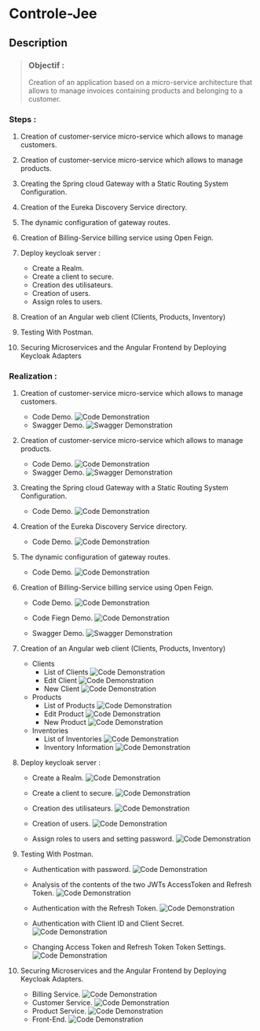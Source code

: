 # **Controle-Jee**

## **Description**  

>### Objectif :  
>Creation of an application based on a micro-service architecture that allows to manage invoices containing products and belonging to a customer.

### **Steps :**

1. Creation of customer-service micro-service which allows to manage customers.

2. Creation of customer-service micro-service which allows to manage products.

3. Creating the Spring cloud Gateway with a Static Routing System Configuration.

4. Creation of the Eureka Discovery Service directory.

5. The dynamic configuration of gateway routes.

6. Creation of Billing-Service billing service using Open Feign.

7. Deploy keycloak server :
     - Create a Realm.
     - Create a client to secure.
     - Creation des utilisateurs.
     - Creation of users.
     - Assign roles to users.

8. Creation of an Angular web client (Clients, Products, Inventory)

9. Testing With Postman.

10. Securing Microservices and the Angular Frontend by Deploying Keycloak Adapters


### **Realization :**

1. Creation of customer-service micro-service which allows to manage customers.
     - Code Demo.
![Code Demonstration](/assets/customer4.png)
     - Swagger Demo.
![Swagger Demonstration](/assets/customer5.png)

2. Creation of customer-service micro-service which allows to manage products.
     - Code Demo.
![Code Demonstration](/assets/Product4.png)
     - Swagger Demo.
![Swagger Demonstration](/assets/Product5.png)

3. Creating the Spring cloud Gateway with a Static Routing System Configuration.
     - Code Demo.
![Code Demonstration](/assets/GetwayStatic1.png)

4. Creation of the Eureka Discovery Service directory.
     - Code Demo.
![Code Demonstration](/assets/Eureka2.png)

5. The dynamic configuration of gateway routes.
     - Code Demo.
![Code Demonstration](/assets/GetwayDynamic1.png)

6. Creation of Billing-Service billing service using Open Feign.

     - Code Demo.
![Code Demonstration](/assets/Bill4.png)

     - Code Fiegn Demo.
![Code Demonstration](/assets/Bill5.png)

     - Swagger Demo.
![Swagger Demonstration](/assets/Bill10.png)



8. Creation of an Angular web client (Clients, Products, Inventory)
     - Clients
          - List of Clients
![Code Demonstration](/assets/CustomerList.png)
          - Edit Client
![Code Demonstration](/assets/CustomerEdit.png)
          - New Client
![Code Demonstration](/assets/CustomerNew.png)
     - Products
          - List of Products
![Code Demonstration](/assets/ProductList.png)
          - Edit Product
![Code Demonstration](/assets/ProductEdit.png)
          - New Product
![Code Demonstration](/assets/ProductNew.png)
     - Inventories
          - List of Inventories
![Code Demonstration](/assets/BillList.png)
          - Inventory Information
![Code Demonstration](/assets/BillInformations.png)

9. Deploy keycloak server :
     - Create a Realm.
![Code Demonstration](keycloakRealm.png)

     - Create a client to secure.
![Code Demonstration](KeycloakClient.png)

     - Creation des utilisateurs.
![Code Demonstration](keycloakUsers.png)

     - Creation of users.
![Code Demonstration](keycloakRealm.png)

     - Assign roles to users and setting password.
![Code Demonstration](RolesPassword.png)

10. Testing With Postman.

    - Authentication with password.
![Code Demonstration](/assets/KeycloakPassword.png)
    
    - Analysis of the contents of the two JWTs AccessToken and Refresh Token.
![Code Demonstration](/assets/token.png)

    - Authentication with the Refresh Token.
![Code Demonstration](/assets/KeycloakRefreshToken.png)

    - Authentication with Client ID and Client Secret.
![Code Demonstration](/assets/KeycloakSecretKey.png)

    - Changing Access Token and Refresh Token Token Settings.
![Code Demonstration](/assets/tokenExpiration.png)

9. Securing Microservices and the Angular Frontend by Deploying Keycloak Adapters.
     - Billing Service.
![Code Demonstration](/assets/billingService.png)
     - Customer Service.
![Code Demonstration](/assets/CustomerService.png)
     - Product Service.
![Code Demonstration](/assets/ProductService.png)
     - Front-End.
![Code Demonstration](/assets/fronKeycloak.png)

